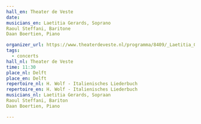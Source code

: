 ```yaml
---
hall_en: Theater de Veste
date:
musicians_en: Laetitia Gerards, Soprano
Raoul Steffani, Baritone
Daan Boertien, Piano

organizer_url: https://www.theaterdeveste.nl/programma/8409/_Laetitia_Gerards_Raoul_Steffani_Daan_Boertien/Zondagochtendconcert
tags:
  - concerts
hall_nl: Theater de Veste
time: 11:30
place_nl: Delft
place_en: Delft
repertoire_nl: H. Wolf - Italienisches Liederbuch
repertoire_en: H. Wolf - Italienisches Liederbuch
musicians_nl: Laetitia Gerards, Sopraan
Raoul Steffani, Bariton
Daan Boertien, Piano

---
```


